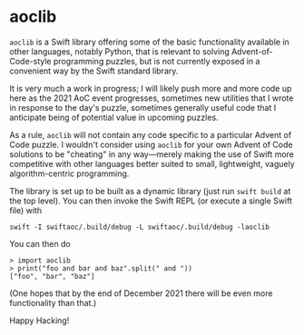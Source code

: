 # aoclib

`aoclib` is a Swift library offering some of the basic functionality available
in other languages, notably Python, that is relevant to solving
Advent-of-Code-style programming puzzles, but is not currently exposed in a
convenient way by the Swift standard library.

It is very much a work in progress; I will likely push more and more code
up here as the 2021 AoC event progresses, sometimes new utilities that I
wrote in response to the day's puzzle, sometimes generally useful code that
I anticipate being of potential value in upcoming puzzles.

As a rule, `aoclib` will not contain any code specific to a particular
Advent of Code puzzle. I wouldn't consider using `aoclib` for your own
Advent of Code solutions to be "cheating" in any way—merely making the use
of Swift more competitive with other languages better suited to small,
lightweight, vaguely algorithm-centric programming.

The library is set up to be built as a dynamic library (just run `swift build`
at the top level). You can then invoke the Swift REPL (or execute a single
Swift file) with

    swift -I swiftaoc/.build/debug -L swiftaoc/.build/debug -laoclib

You can then do

    > import aoclib
    > print("foo and bar and baz".split(" and "))
    ["foo", "bar", "baz"]

(One hopes that by the end of December 2021 there will be even more
functionality than that.)

Happy Hacking!
